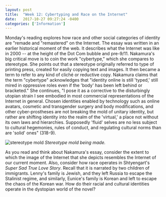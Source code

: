 ```yaml
---
layout: post
title:  "Week 12: Cybertyping and Race on the Internet"
date:   2017-10-27 09:27:24 -0400
categories: ['Information']
---
```

Monday's reading explores how race and other social categories of identity are "remade and "remastered" on the Internet. The essay was written in an earlier historical moment of the web. It describes what the Internet was like in 2000 -- at the height of the Dot Com bubble and pre-9/11. Nakamura's big critical move is to coin the work "cybertype," which she compares to stereotype. She points out that a stereotype originally referred to type of printing press, created for easily copying text and images. It then became a term to refer to any kind of cliché or reductive copy. Nakamura claims that the term "cybertype" acknowledges that "identity online is still 'typed,' still mired in oppressive roles even if the 'body' has been left behind or bracketed." She continues, "I pose it as a corrective to the disturbingly utopian strain I see embodied in most commercial representations of the Internet in general. Chosen identities enabled by technology such as online avatars, cosmetic and transgender surgery and body modifications, and other cyber-prostheses are not breaking the mold of unitary identity, but rather are shifting identity into the realm of the 'virtual,' a place not without its own laws and hierarchies. Supposedly 'fluid' selves are no less subject to cultural hegemonies, rules of conduct, and regulating cultural norms than are 'solid' ones" (318-9). 

![stereotype mold](https://upload.wikimedia.org/wikipedia/commons/f/f8/Fotothek_df_roe-neg_0006484_033_Herstellen_einer_Mater_%28Stereotypie%29.jpg)
*Stereotype mold being made.* 

As you read and think about Nakamura's essay, consider the extent to which the image of the Internet that she depicts resembles the Internet of our current moment. Also, consider how race operates in Shtyengart's *Super Sad True Love Story*. Recall that it is narrated by two children of immigrants. Lenny's family is Jewish, and they left Russia to escape the Stalinist regime, and similarly, Eunice's family is Korean and left to escape the chaos of the Korean war. How do their racial and cultural identities operate in the dystopian world of the novel? 